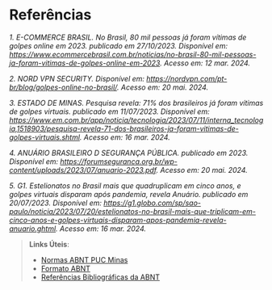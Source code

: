 # Referências

_1. E-COMMERCE BRASIL. No Brasil, 80 mil pessoas já foram vítimas de golpes online em 2023. publicado em 27/10/2023. Disponível em: https://www.ecommercebrasil.com.br/noticias/no-brasil-80-mil-pessoas-ja-foram-vitimas-de-golpes-online-em-2023.
Acesso em: 12 mar. 2024._

_2. NORD VPN SECURITY.
Disponível em: https://nordvpn.com/pt-br/blog/golpes-online-no-brasil/.
Acesso em: 20 mai. 2024._

_3. ESTADO DE MINAS. Pesquisa revela: 71% dos brasileiros já foram vítimas de golpes virtuais. publicado em 11/07/2023.
Disponível em: https://www.em.com.br/app/noticia/tecnologia/2023/07/11/interna_tecnologia,1518903/pesquisa-revela-71-dos-brasileiros-ja-foram-vitimas-de-golpes-virtuais.shtml. Acesso em: 16 mar. 2024._

_4. ANUÁRIO BRASILEIRO D SEGURANÇA PÚBLICA. publicado em 2023.
Disponível em: https://forumseguranca.org.br/wp-content/uploads/2023/07/anuario-2023.pdf.
Acesso em: 20 mai. 2024._

_5. G1. Estelionatos no Brasil mais que quadruplicam em cinco anos, e golpes virtuais disparam após pandemia, revela Anuário. publicado em 20/07/2023.
Disponível em: https://g1.globo.com/sp/sao-paulo/noticia/2023/07/20/estelionatos-no-brasil-mais-que-triplicam-em-cinco-anos-e-golpes-virtuais-disparam-apos-pandemia-revela-anuario.ghtml.
Acesso em: 16 mar. 2024._

> **Links Úteis**:
> - [Normas ABNT PUC Minas](http://portal.pucminas.br/biblioteca/documentos/ABNT-Formatar-indicar-citacoes-e-referencia-las.pdf)
> - [Formato ABNT](https://www.normastecnicas.com/abnt/trabalhos-academicos/referencias/)
> - [Referências Bibliográficas da ABNT](https://comunidade.rockcontent.com/referencia-bibliografica-abnt/)

